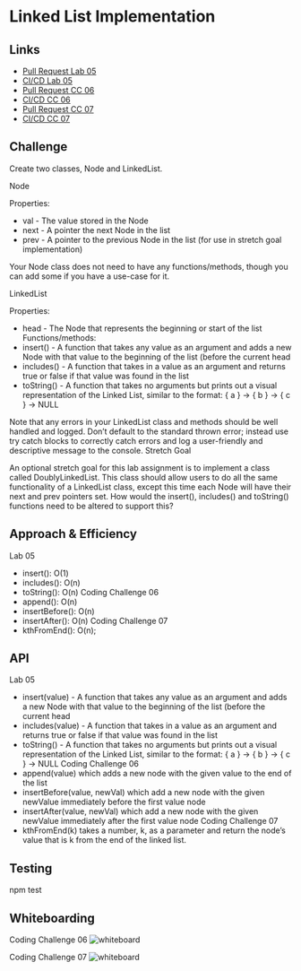 # Linked List Implementation
    
## Links
- [Pull Request Lab 05](https://github.com/JoelMWatson/data-structures-and-algorithms/pull/5)
- [CI/CD Lab 05](https://github.com/JoelMWatson/data-structures-and-algorithms/runs/544406714)
- [Pull Request CC 06](https://github.com/JoelMWatson/data-structures-and-algorithms/pull/6)
- [CI/CD CC 06](https://github.com/JoelMWatson/data-structures-and-algorithms/runs/557137692)
- [Pull Request CC 07](https://github.com/JoelMWatson/data-structures-and-algorithms/pull/7)
- [CI/CD CC 07](#)
    
## Challenge
Create two classes, Node and LinkedList.

Node

Properties:
- val - The value stored in the Node
- next - A pointer the next Node in the list
- prev - A pointer to the previous Node in the list (for use in stretch goal implementation)

Your Node class does not need to have any functions/methods, though you can add some if you have a use-case for it.

LinkedList

Properties:
- head - The Node that represents the beginning or start of the list
Functions/methods:
- insert() - A function that takes any value as an argument and adds a new Node with that value to the beginning of the list (before the current head
- includes() - A function that takes in a value as an argument and returns true or false if that value was found in the list
- toString() - A function that takes no arguments but prints out a visual representation of the Linked List, similar to the format: { a } -> { b } -> { c } -> NULL

Note that any errors in your LinkedList class and methods should be well handled and logged. Don’t default to the standard thrown error; instead use try catch blocks to correctly catch errors and log a user-friendly and descriptive message to the console.
Stretch Goal

An optional stretch goal for this lab assignment is to implement a class called DoublyLinkedList. This class should allow users to do all the same functionality of a LinkedList class, except this time each Node will have their next and prev pointers set. How would the insert(), includes() and toString() functions need to be altered to support this?

## Approach & Efficiency
Lab 05
- insert(): O(1)
- includes(): O(n)
- toString(): O(n)
Coding Challenge 06
- append(): O(n)
- insertBefore(): O(n)
- insertAfter(): O(n)
Coding Challenge 07
- kthFromEnd(): O(n);

## API
Lab 05
- insert(value) - A function that takes any value as an argument and adds a new Node with that value to the beginning of the list (before the current head
- includes(value) - A function that takes in a value as an argument and returns true or false if that value was found in the list
- toString() - A function that takes no arguments but prints out a visual representation of the Linked List, similar to the format: { a } -> { b } -> { c } -> NULL
Coding Challenge 06
- append(value) which adds a new node with the given value to the end of the list
- insertBefore(value, newVal) which add a new node with the given newValue immediately before the first value node
- insertAfter(value, newVal) which add a new node with the given newValue immediately after the first value node
Coding Challenge 07
- kthFromEnd(k) takes a number, k, as a parameter and return the node’s value that is k from the end of the linked list.

## Testing
npm test

## Whiteboarding
Coding Challenge 06
![whiteboard](https://drive.google.com/uc?export=view&id=10xR2TTDhWaxE3h2dezCZtNDnYkHwoyQQ)

Coding Challenge 07
![whiteboard](https://drive.google.com/uc?export=view&id=1h6ZOrw8A55YCqJ5RTPtGP-bOzpTkMOxL)